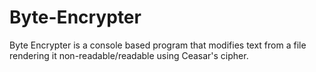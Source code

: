 # Byte-Encrypter
Byte Encrypter is a console based program that modifies text from a file rendering it non-readable/readable using Ceasar's cipher.
